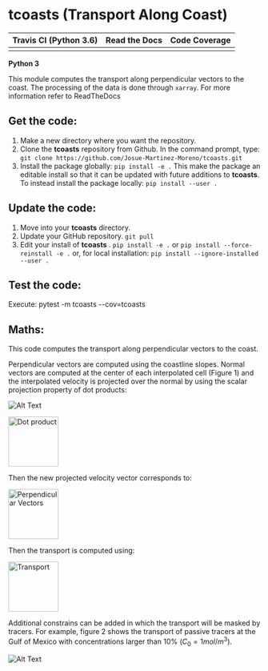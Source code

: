 # tcoasts (Transport Along Coast)


| Travis CI (Python 3.6) | Read the Docs | Code Coverage |
|:----------------------:|:-------------:|:-------------:|
|  |  |  |

**Python 3**

This module computes the transport along perpendicular vectors to the coast. 
The processing of the data is done through `xarray`. For more information 
refer to ReadTheDocs

## Get the code:

1. Make a new directory where you want the repository.
1. Clone the **tcoasts** repository from Github. In the command prompt, type:
`git clone https://github.com/Josue-Martinez-Moreno/tcoasts.git`
1. Install the package globally:
`pip install -e .`
This make the package an editable install so that it can be updated with future 
additions to **tcoasts**. To instead install the package locally:
`pip install --user .`

## Update the code:

1. Move into your **tcoasts**  directory.
1. Update your GitHub repository.
`git pull`
1. Edit your install of **tcoasts** .
`pip install -e .` 
or
`pip install --force-reinstall -e .`
or, for local installation: 
`pip install --ignore-installed --user .`

## Test the code:

Execute:
pytest -m tcoasts --cov=tcoasts

## Maths:

This code computes the transport along perpendicular vectors to the coast.

Perpendicular vectors are computed using the coastline slopes. Normal 
vectors are computed at the center of each interpolated cell (Figure 1) and the
interpolated velocity is projected over the normal by using the scalar projection 
property of dot products:

![Alt Text](https://github.com/josuemtzmo/tcoasts/blob/master/figures/p_vectors.png "Perpendicular Vectors" )


<img height="100" alt="Dot product" src="https://github.com/josuemtzmo/tcoasts/blob/master/figures/dot_product.png">

Then the new projected velocity vector corresponds to:

<img height="100" alt="Perpendicular Vectors" src="https://github.com/josuemtzmo/tcoasts/blob/master/figures/projected_vector.png">

Then the transport is computed using:

<img height="100" alt="Transport" src="https://github.com/josuemtzmo/tcoasts/blob/master/figures/transport.png">

Additional constrains can be added in which the transport will be masked 
by tracers. For example, figure 2 shows the transport of passive tracers at the 
Gulf of Mexico with concentrations larger than 10% ($C_0 = 1 mol/m^3$). 

![Alt Text](https://github.com/josuemtzmo/tcoasts/blob/master/figures/t_ptracers.png "Perpendicular Vectors")